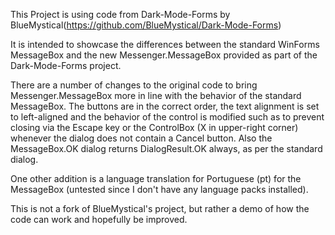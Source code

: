 This Project is using code from Dark-Mode-Forms by BlueMystical(https://github.com/BlueMystical/Dark-Mode-Forms)

It is intended to showcase the differences between the standard WinForms MessageBox and the new Messenger.MessageBox provided as part of the Dark-Mode-Forms project.

There are a number of changes to the original code to bring Messenger.MessageBox more in line with the behavior of the standard MessageBox. The buttons are in the correct order, the text alignment is set to left-aligned and the behavior of the control is modified such as to prevent closing via the Escape key or the ControlBox (X in upper-right corner) whenever the dialog does not contain a Cancel button. Also the MessageBox.OK dialog returns DialogResult.OK always, as per the standard dialog.

One other addition is a language translation for Portuguese (pt) for the MessageBox (untested since I don't have any language packs installed).

This is not a fork of BlueMystical's project, but rather a demo of how the code can work and hopefully be improved.